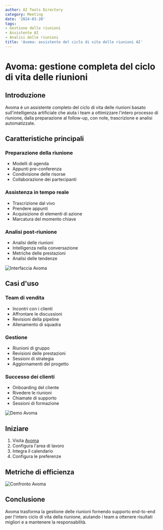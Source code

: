 ```yaml
---
author: AI Tools Directory
category: Meeting
date: '2024-03-20'
tags:
- Gestione delle riunioni
- Assistente AI
- Analisi delle riunioni
title: 'Avoma: assistente del ciclo di vita delle riunioni AI'
---
```


# Avoma: gestione completa del ciclo di vita delle riunioni

## Introduzione

Avoma è un assistente completo del ciclo di vita delle riunioni basato sull'intelligenza artificiale che aiuta i team a ottimizzare l'intero processo di riunione, dalla preparazione al follow-up, con note, trascrizione e analisi automatizzate.

## Caratteristiche principali

### Preparazione della riunione
- Modelli di agenda
- Appunti pre-conferenza
- Condivisione delle risorse
- Collaborazione dei partecipanti

### Assistenza in tempo reale
- Trascrizione dal vivo
- Prendere appunti
- Acquisizione di elementi di azione
- Marcatura del momento chiave

### Analisi post-riunione
- Analisi delle riunioni
- Intelligenza nella conversazione
- Metriche delle prestazioni
- Analisi delle tendenze

![Interfaccia Avoma](/imgs/avoma/interface.jpg)

## Casi d'uso

### Team di vendita
- Incontri con i clienti
- Affrontare le discussioni
- Revisioni della pipeline
- Allenamento di squadra

### Gestione
- Riunioni di gruppo
- Revisioni delle prestazioni
- Sessioni di strategia
- Aggiornamenti del progetto

### Successo dei clienti
- Onboarding del cliente
- Rivedere le riunioni
- Chiamate di supporto
- Sessioni di formazione

![Demo Avoma](/imgs/avoma/demo.jpg)

## Iniziare

1. Visita [Avoma](https://avoma.com)
2. Configura l'area di lavoro
3. Integra il calendario
4. Configura le preferenze

## Metriche di efficienza

![Confronto Avoma](/imgs/avoma/comparison.jpg)

## Conclusione

Avoma trasforma la gestione delle riunioni fornendo supporto end-to-end per l'intero ciclo di vita della riunione, aiutando i team a ottenere risultati migliori e a mantenere la responsabilità.
